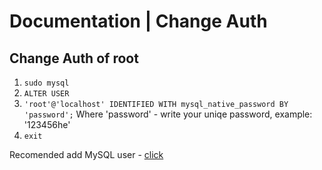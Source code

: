 # Documentation | Change Auth

## Change Auth of root
1. `sudo mysql`
2. `ALTER USER`
3. `'root'@'localhost' IDENTIFIED WITH mysql_native_password BY 'password';` Where 'password' - write your uniqe password, example: '123456he'
4. `exit` 

Recomended add MySQL user - [click](./add-mysql-user.md)